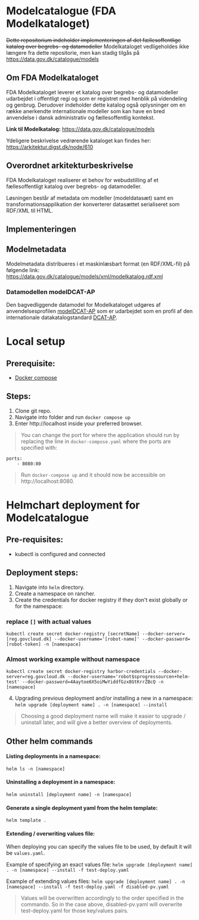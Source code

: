 # Modelcatalogue (FDA Modelkataloget)
~~Dette repositorium indeholder implementeringen af det fællesoffentlige katalog over begrebs- og datamodeller~~
Modelkataloget vedligeholdes ikke længere fra dette repositorie, men kan stadig tilgås på https://data.gov.dk/catalogue/models

## Om FDA Modelkataloget
FDA Modelkataloget leverer et katalog over begrebs- og datamodeller udarbejdet i offentligt regi og som er registret med henblik på videndeling og genbrug. Derudover indeholder dette katalog også oplysninger om en række anerkendte internationale modeller som kan have en bred anvendelse i dansk administrativ og fællesoffentlig kontekst. 

**Link til Modelkatalog:** 
https://data.gov.dk/catalogue/models 

Ydeligere beskrivelse vedrørende kataloget kan findes her: 
https://arkitektur.digst.dk/node/610 

## Overordnet arkitekturbeskrivelse
FDA Modelkataloget realiserer et behov for webudstilling af et fællesoffentligt katalog over begrebs- og datamodeller. 

Løsningen består af metadata om modeller (modeldatasæt) samt en transformationsapplikation der konverterer datasættet serialiseret som RDF/XML til HTML.

## Implementeringen

## Modelmetadata
Modelmetadata distribueres i et maskinlæsbart format (en RDF/XML-fil) på følgende link: https://data.gov.dk/catalogue/models/xml/modelkatalog.rdf.xml

### Datamodellen modelDCAT-AP
Den bagvedliggende datamodel for Modelkataloget udgøres af anvendelsesprofilen [modelDCAT-AP](https://github.com/digst/modelDCAT-AP) som er udarbejdet som en profil af den internationale datakatalogstandard [DCAT-AP](https://joinup.ec.europa.eu/solution/dcat-application-profile-data-portals-europe). 



# Local setup

## Prerequisite:
 - [Docker compose](https://docs.docker.com/compose/install)

## Steps:
1.  Clone git repo.
2.  Navigate into folder and run `docker compose up`
3.  Enter http://localhost inside your preferred browser.

> You can change the port for where the application should run by replacing the line in `docker-compose.yaml` where the ports are specified with:
```
ports: 
    - 8080:80
```
> Run `docker-compose up` and it should now be accessible on http://localhost:8080.


# Helmchart deployment for Modelcatalogue

## Pre-requisites:
- kubectl is configured and connected


## Deployment steps:

1. Navigate into `helm` directory.
2. Create a namespace on rancher.
3. Create the credentials for docker registry if they don't exist globally or for the namespace:

### replace `[]` with actual values
`kubectl create secret docker-registry [secretName] --docker-server=[reg.govcloud.dk] --docker-username='[robot-name]' --docker-password=[robot-token] -n [namespace]`


### Almost working example without namespace
`kubectl create secret docker-registry harbor-credentials --docker-server=reg.govcloud.dk --docker-username='robot$sprogressourcen+helm-test' --docker-password=4Aaytoe6X5oiMwYiddfGzx8GtKrrZBcQ -n [namespace]`

4. Upgrading previous deployment and/or installing a new in a namespace:
`helm upgrade [deployment name] . -n [namespace] --install`


> Choosing a good deployment name will make it easier to upgrade / uninstall later, and will give a better overview of deployments.



## Other helm commands

#### Listing deployments in a namespace:
`helm ls -n [namespace]`

#### Uninstalling a deployment in a namespace:
`helm uninstall [deployment name] -n [namespace]`

#### Generate a single deployment yaml from the helm template:
`helm template .`


#### Extending / overwriting values file:
When deploying you can specify the values file to be used, by default it will be `values.yaml`.

Example of specifying an exact values file:
`helm upgrade [deployment name] . -n [namespace] --install -f test-deploy.yaml`


Example of extending values files:
`helm upgrade [deployment name] . -n [namespace] --install -f test-deploy.yaml -f disabled-pv.yaml`

> Values will be overwritten accordingly to the order specified in the commando.
So in the case above, disabled-pv.yaml will overwrite test-deploy.yaml for those key/values pairs.

